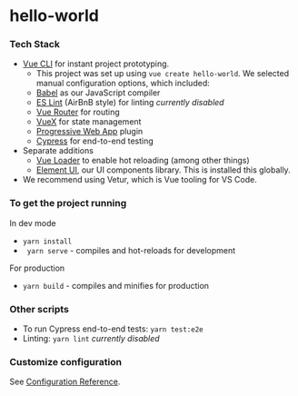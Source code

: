 # hello-world

### Tech Stack
* [Vue CLI](https://cli.vuejs.org/guide/creating-a-project.html#vue-create) for instant project prototyping. 
  * This project was set up using ```vue create hello-world```. We selected manual configuration options, which included:
  * [Babel](https://babeljs.io/) as our JavaScript compiler
  * [ES Lint](https://eslint.org/) (AirBnB style) for linting *currently disabled*
  * [Vue Router](https://router.vuejs.org/) for routing
  * [VueX](https://vuex.vuejs.org/) for state management
  * [Progressive Web App](https://cli.vuejs.org/core-plugins/pwa.html) plugin
  * [Cypress](https://www.cypress.io/) for end-to-end testing
* Separate additions
  * [Vue Loader](https://vue-loader.vuejs.org/) to enable hot reloading (among other things)
  * [Element UI](https://element.eleme.io/#/en-US), our UI components library. This is installed this globally.
* We recommend using Vetur, which is Vue tooling for VS Code. 

### To get the project running
In dev mode
* ```yarn install```
* ``` yarn serve``` - compiles and hot-reloads for development

For production
* ```yarn build``` - compiles and minifies for production

### Other scripts
* To run Cypress end-to-end tests: ```yarn test:e2e```
* Linting: ```yarn lint``` *currently disabled*

### Customize configuration
See [Configuration Reference](https://cli.vuejs.org/config/).
